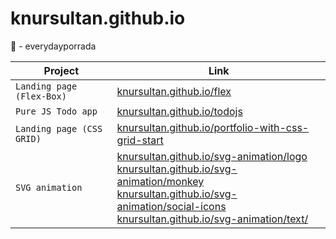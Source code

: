 # knursultan.github.io
🥋 - everydayporrada


| Project | Link |
| --- | --- |
| `Landing page (Flex-Box)` | [knursultan.github.io/flex](https://knursultan.github.io/flex/)|
| `Pure JS Todo app` | [knursultan.github.io/todojs](https://knursultan.github.io/TODOJS/)|
| `Landing page (CSS GRID)`| [knursultan.github.io/portfolio-with-css-grid-start](https://knursultan.github.io/portfolio-with-css-grid-start/)|
| `SVG animation`| [knursultan.github.io/svg-animation/logo](https://knursultan.github.io/svg-animation/logo/)<br/> [knursultan.github.io/svg-animation/monkey](https://knursultan.github.io/svg-animation/monkey/)<br/> [knursultan.github.io/svg-animation/social-icons](https://knursultan.github.io/svg-animation/social-icons/)<br/> [knursultan.github.io/svg-animation/text/](https://knursultan.github.io/svg-animation/text/)|
